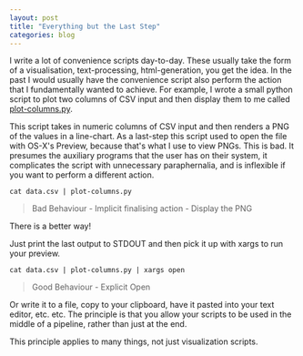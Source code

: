 ```yaml
---
layout: post
title: "Everything but the Last Step"
categories: blog
---
```


I write a lot of convenience scripts day-to-day. These usually take the form of
a visualisation, text-processing, html-generation, you get the idea.
In the past I would usually have the convenience script also perform the action
that I fundamentally wanted to achieve.
For example, I wrote a small python script to plot two columns of CSV input
and then display them to me called
[plot-columns.py](https://gist.github.com/sordina/5de735198c3250538075).

<!--more-->

This script takes in numeric columns of CSV input and then renders a PNG
of the values in a line-chart. As a last-step this script used to open the file
with OS-X's Preview, because that's what I use to view PNGs.
This is bad. It presumes the auxiliary programs that the user has on their system,
it complicates the script with unnecessary paraphernalia, and is inflexible
if you want to perform a different action.

	cat data.csv | plot-columns.py

> Bad Behaviour - Implicit finalising action - Display the PNG

There is a better way!

Just print the last output to STDOUT and then pick it up with xargs to run your
preview.

	cat data.csv | plot-columns.py | xargs open

> Good Behaviour - Explicit Open

Or write it to a file, copy to your clipboard, have it pasted into your
text editor, etc. etc. The principle is that you allow your scripts
to be used in the middle of a pipeline, rather than just at the end.

This principle applies to many things, not just visualization scripts.
